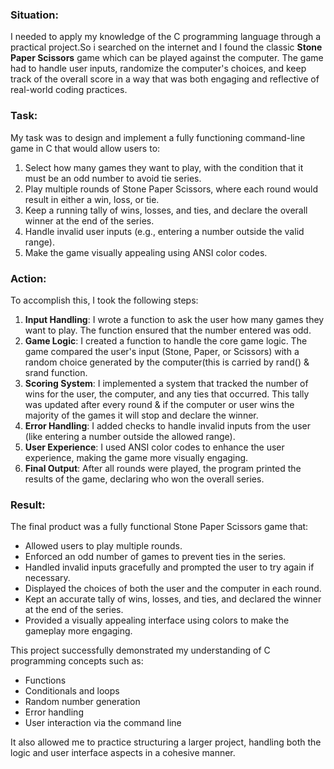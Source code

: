 ### Situation:
I needed to apply my knowledge of the C programming language through a practical project.So i searched on the internet and I found the classic **Stone Paper Scissors** game which can be played against the computer. The game had to handle user inputs, randomize the computer's choices, and keep track of the overall score in a way that was both engaging and reflective of real-world coding practices.

### Task:
My task was to design and implement a fully functioning command-line game in C that would allow users to:
1. Select how many games they want to play, with the condition that it must be an odd number to avoid tie series.
2. Play multiple rounds of Stone Paper Scissors, where each round would result in either a win, loss, or tie.
3. Keep a running tally of wins, losses, and ties, and declare the overall winner at the end of the series.
4. Handle invalid user inputs (e.g., entering a number outside the valid range).
5. Make the game visually appealing using ANSI color codes.

### Action:
To accomplish this, I took the following steps:
1. **Input Handling**: I wrote a function to ask the user how many games they want to play. The function ensured that the number entered was odd.
2. **Game Logic**: I created a function to handle the core game logic. The game compared the user's input (Stone, Paper, or Scissors) with a random choice generated by the computer(this is carried by rand() & srand function.
3. **Scoring System**: I implemented a system that tracked the number of wins for the user, the computer, and any ties that occurred. This tally was updated after every round & if the computer or user wins the majority of the games it will stop and declare the winner.
4. **Error Handling**: I added checks to handle invalid inputs from the user (like entering a number outside the allowed range).
5. **User Experience**: I used ANSI color codes to enhance the user experience, making the game more visually engaging.
6. **Final Output**: After all rounds were played, the program printed the results of the game, declaring who won the overall series.

### Result:
The final product was a fully functional Stone Paper Scissors game that:
- Allowed users to play multiple rounds.
- Enforced an odd number of games to prevent ties in the series.
- Handled invalid inputs gracefully and prompted the user to try again if necessary.
- Displayed the choices of both the user and the computer in each round.
- Kept an accurate tally of wins, losses, and ties, and declared the winner at the end of the series.
- Provided a visually appealing interface using colors to make the gameplay more engaging.

This project successfully demonstrated my understanding of C programming concepts such as:
- Functions
- Conditionals and loops
- Random number generation
- Error handling
- User interaction via the command line

It also allowed me to practice structuring a larger project, handling both the logic and user interface aspects in a cohesive manner.
